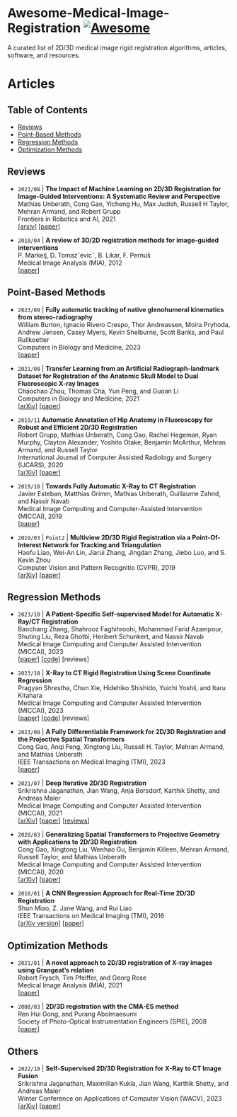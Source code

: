 # Awesome-Medical-Image-Registration [![Awesome](https://awesome.re/badge.svg)](https://awesome.re)

A  curated list of 2D/3D medical image rigid registration algorithms, articles, software, and resources.

# Articles

## Table of Contents

- [Reviews](#reviews)
- [Point-Based Methods](#point-based-methods)
- [Regression Methods](#regression-methods)
- [Optimization Methods](#optimization-methods)

## Reviews

- `2021/08` | **The Impact of Machine Learning on 2D/3D Registration for Image-Guided Interventions: A Systematic Review and Perspective**  
Mathias Unberath, Cong Gao, Yicheng Hu, Max Judish, Russell H Taylor, Mehran Armand, and Robert Grupp  
Frontiers in Robotics and AI, 2021  
[[arxiv](https://arxiv.org/abs/2108.02238)]
[[paper](https://www.frontiersin.org/articles/10.3389/frobt.2021.716007/full)]

- `2010/04` | **A review of 3D/2D registration methods for image-guided interventions**  
P. Markelj, D. Tomazˇevicˇ, B. Likar, F. Pernuš  
Medical Image Analysis (MIA), 2012  
[[paper](https://www.sciencedirect.com/science/article/pii/S1361841510000368)]

## Point-Based Methods

- `2023/09` | **Fully automatic tracking of native glenohumeral kinematics from stereo-radiography**  
William Burton, Ignacio Rivero Crespo, Thor Andreassen, Moira Pryhoda, Andrew Jensen, Casey Myers, Kevin Shelburne, Scott Banks, and Paul Rullkoetter  
Computers in Biology and Medicine, 2023  
[[paper](https://www.sciencedirect.com/science/article/pii/S0010482523006546)]

- `2021/08` | **Transfer Learning from an Artificial Radiograph-landmark Dataset for Registration of the Anatomic Skull Model to Dual Fluoroscopic X-ray Images**  
Chaochao Zhou, Thomas Cha, Yun Peng, and Guoan Li  
Computers in Biology and Medicine, 2021  
[[arXiv](https://arxiv.org/abs/2108.06466)]
[[paper](https://www.sciencedirect.com/science/article/pii/S0010482521007174)]

- `2019/11` **Automatic Annotation of Hip Anatomy in Fluoroscopy for Robust and Efficient 2D/3D Registration**  
Robert Grupp, Mathias Unberath, Cong Gao, Rachel Hegeman, Ryan Murphy, Clayton Alexander, Yoshito Otake, Benjamin McArthur, Mehran Armand, and Russell Taylor  
International Journal of Computer Assisted Radiology and Surgery (IJCARS), 2020  
[[arXiv](https://arxiv.org/abs/1911.07042)]
[[paper](https://link.springer.com/article/10.1007/s11548-020-02162-7)]

- `2019/10` | **Towards Fully Automatic X-Ray to CT Registration**  
Javier Esteban, Matthias Grimm, Mathias Unberath, Guillaume Zahnd, and Nassir Navab  
Medical Image Computing and Computer-Assisted Intervention (MICCAI), 2019  
[[paper](https://link.springer.com/chapter/10.1007/978-3-030-32226-7_70)]

- `2019/03` | `Point2` | **Multiview 2D/3D Rigid Registration via a Point-Of-Interest Network for Tracking and Triangulation**  
Haofu Liao, Wei-An Lin, Jiarui Zhang, Jingdan Zhang, Jiebo Luo, and S. Kevin Zhou  
Computer Vision and Pattern Recognitio (CVPR), 2019  
[[arXiv](https://arxiv.org/abs/1903.03896)]
[[paper](https://openaccess.thecvf.com/content_CVPR_2019/papers/Liao_Multiview_2D3D_Rigid_Registration_via_a_Point-Of-Interest_Network_for_Tracking_CVPR_2019_paper.pdf)]

## Regression Methods

- `2023/10` | **A Patient-Specific Self-supervised Model for Automatic X-Ray/CT Registration**  
Baochang Zhang, Shahrooz Faghihroohi, Mohammad Farid Azampour, Shuting Liu, Reza Ghotbi, Heribert Schunkert, and Nassir Navab  
Medical Image Computing and Computer Assisted Intervention (MICCAI), 2023  
[[paper](https://link.springer.com/chapter/10.1007/978-3-031-43996-4_49)]
[[code](https://github.com/BaochangZhang/PSSS_registration)]
[reviews]

- `2023/10` | **X-Ray to CT Rigid Registration Using Scene Coordinate Regression**  
Pragyan Shrestha, Chun Xie, Hidehiko Shishido, Yuichi Yoshii, and Itaru Kitahara  
Medical Image Computing and Computer Assisted Intervention (MICCAI), 2023  
[[paper](https://link.springer.com/chapter/10.1007/978-3-031-43999-5_74)]
[[code](https://github.com/Pragyanstha/SCR-Registration)]
[reviews]

- `2023/08` | **A Fully Differentiable Framework for 2D/3D Registration and the Projective Spatial Transformers**  
Cong Gao, Anqi Feng, Xingtong Liu, Russell H. Taylor, Mehran Armand, and Mathias Unberath  
IEEE Transactions on Medical Imaging (TMI), 2023  
[[paper](https://ieeexplore.ieee.org/document/10210439)]

- `2021/07` | **Deep Iterative 2D/3D Registration**  
Srikrishna Jaganathan, Jian Wang, Anja Borsdorf, Karthik Shetty, and Andreas Maier  
Medical Image Computing and Computer Assisted Intervention (MICCAI), 2021  
[[arXiv](https://arxiv.org/abs/2107.10004)]
[[paper](https://link.springer.com/chapter/10.1007/978-3-030-87202-1_37)]
[[reviews](https://miccai2021.org/openaccess/paperlinks/2021/09/01/130-Paper2357.html)]

- `2020/03` | **Generalizing Spatial Transformers to Projective Geometry with Applications to 2D/3D Registration**  
Cong Gao, Xingtong Liu, Wenhao Gu, Benjamin Killeen, Mehran Armand, Russell Taylor, and Mathias Unberath  
Medical Image Computing and Computer Assisted Intervention (MICCAI), 2020  
[[arXiv](https://arxiv.org/abs/2003.10987)]
[[paper](https://link.springer.com/chapter/10.1007/978-3-030-59716-0_32)]

- `2016/01` | **A CNN Regression Approach for Real-Time 2D/3D Registration**  
Shun Miao, Z. Jane Wang, and Rui Liao  
IEEE Transactions on Medical Imaging (TMI), 2016  
[[arXiv version](https://arxiv.org/abs/1507.07505)]
[[paper](https://ieeexplore.ieee.org/document/7393571)]

## Optimization Methods

- `2021/01` | **A novel approach to 2D/3D registration of X-ray images using Grangeat’s relation**  
Robert Frysch, Tim Pfeiffer, and Georg Rose  
Medical Image Analysis (MIA), 2021  
[[paper](https://www.sciencedirect.com/science/article/pii/S1361841520301791)]

- `2008/03` | **2D/3D registration with the CMA-ES method**  
Ren Hui Gong, and Purang Abolmaesumi  
Society of Photo-Optical Instrumentation Engineers (SPIE), 2008    
[[paper](https://www.spiedigitallibrary.org/conference-proceedings-of-spie/6918/1/2D3D-registration-with-the-CMA-ES-method/10.1117/12.770331.short?SSO=1)]

## Others

- `2022/10` | **Self-Supervised 2D/3D Registration for X-Ray to CT Image Fusion**  
Srikrishna Jaganathan, Maximilian Kukla, Jian Wang, Karthik Shetty, and Andreas Maier  
Winter Conference on Applications of Computer Vision (WACV), 2023  
[[arXiv](https://arxiv.org/abs/2210.07611)]
[[paper](https://openaccess.thecvf.com/content/WACV2023/papers/Jaganathan_Self-Supervised_2D3D_Registration_for_X-Ray_to_CT_Image_Fusion_WACV_2023_paper.pdf)]
